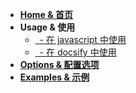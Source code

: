 
- [**Home & 首页**](/)
- **Usage & 使用**
  - [&ensp;- 在 javascript 中使用](/docs/usage)
  - [&ensp;- 在 docsify 中使用](/docs/usage-docsify)
- [**Options & 配置选项**](/docs/options)
- [**Examples & 示例**](/docs/examples)

<!-- - [**测试页**](/docs/test) -->
